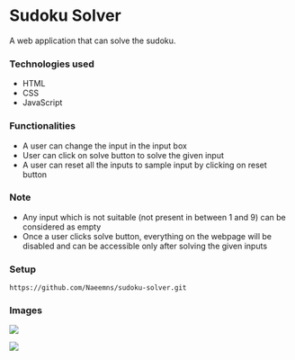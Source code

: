# Sudoku Solver
A web application that can solve the sudoku.

### Technologies used
* HTML
* CSS
* JavaScript

### Functionalities
* A user can change the input in the input box
* User can click on solve button to solve the given input
* A user can reset all the inputs to sample input by clicking on reset button


### Note
* Any input which is not suitable (not present in between 1 and 9) can be considered as empty
* Once a user clicks solve button, everything on the webpage will be disabled and can be accessible only after solving the given inputs

### Setup
```
https://github.com/Naeemns/sudoku-solver.git
```

### Images

![](https://user-images.githubusercontent.com/59644914/117534318-7b530080-b00e-11eb-8ed0-8c7160e8348f.JPG)

![](https://user-images.githubusercontent.com/59644914/117534343-9cb3ec80-b00e-11eb-837c-30d4a3c8c4d9.JPG)

